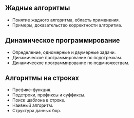 ## Жадные алгоритмы
- Понятие жадного алгоритма, область применения. 
- Примеры, доказательство корректности алгоритма.

## Динамическое программирование
- Определение, одномерные и двумерные задачи.
- Динамическое программирование по подотрезкам. 
- Динамическое программирование по подмножествам.

## Алгоритмы на строках
- Префикс-функция. 
- Подстроки, префиксы и суффиксы.
- Поиск шаблона в строке. 
- Наивный алгоритм. 
- Структура данных бор.